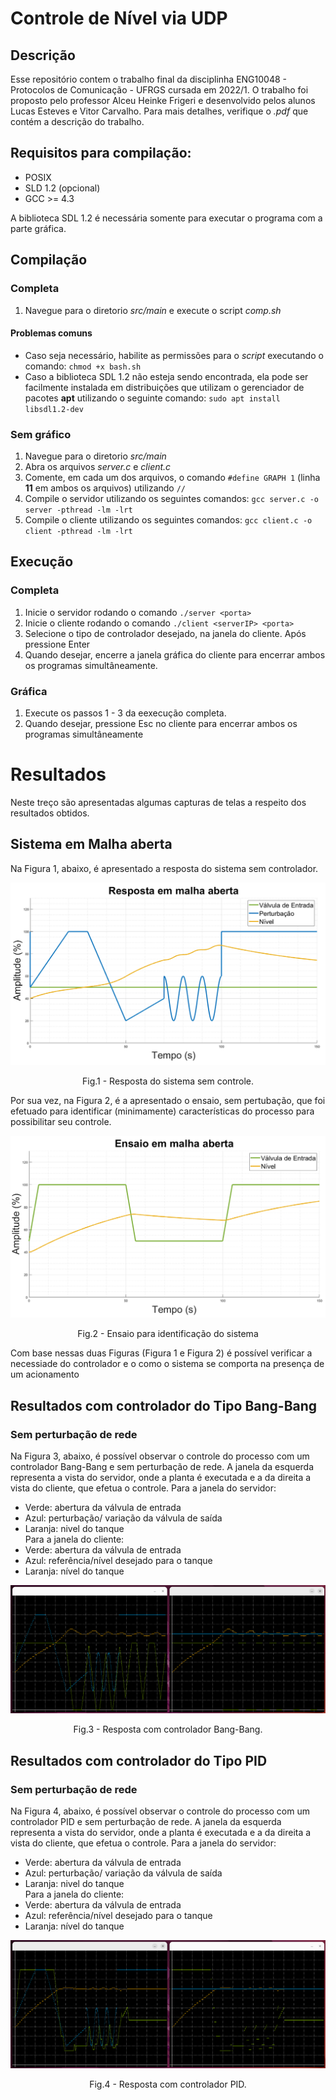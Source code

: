 # Controle de Nível via UDP

## Descrição
Esse repositório contem o trabalho final da disciplinha ENG10048 - Protocolos de Comunicação - UFRGS cursada em 2022/1.
O trabalho foi proposto pelo professor Alceu Heinke Frigeri e desenvolvido pelos alunos Lucas Esteves e Vitor Carvalho.
Para mais detalhes, verifique o *.pdf* que contém a descrição do trabalho.

## Requisitos para compilação:

- POSIX
- SLD 1.2 (opcional)
- GCC >= 4.3

A biblioteca SDL 1.2 é necessária somente para executar o programa com a parte gráfica.

## Compilação 

### Completa

1. Navegue para o diretorio *src/main* e execute  o script *comp.sh*


#### Problemas comuns 
- Caso seja necessário, habilite as permissões para o *script* executando o comando: `chmod +x bash.sh`
- Caso a biblioteca SDL 1.2 não esteja sendo encontrada, ela pode ser facilmente instalada em distribuições que utilizam o gerenciador de pacotes **apt** utilizando o seguinte comando: `sudo apt install libsdl1.2-dev`

### Sem gráfico
1. Navegue para o diretorio *src/main*
2. Abra os arquivos *server.c* e *client.c*
3. Comente, em cada um dos arquivos, o comando `#define GRAPH 1` (linha **11** em ambos os arquivos) utilizando `//`
4. Compile o servidor utilizando os seguintes comandos: `gcc server.c -o server -pthread -lm -lrt`
5. Compile o cliente utilizando os seguintes comandos: `gcc client.c -o client -pthread -lm -lrt`

## Execução
### Completa 
1. Inicie o servidor rodando o comando `./server <porta>`
2. Inicie o cliente rodando o comando `./client <serverIP> <porta>`
3. Selecione o tipo de controlador desejado, na janela do cliente. Após pressione Enter
4. Quando desejar, encerre a janela gráfica do cliente para encerrar ambos os programas simultâneamente.

### Gráfica 
1. Execute os passos 1 - 3 da eexecução completa. 
2. Quando desejar, pressione Esc no cliente para encerrar ambos os programas simultâneamente

# Resultados 
Neste treço são apresentadas algumas capturas de telas  a respeito dos resultados obtidos.
## Sistema em Malha aberta
Na Figura 1, abaixo, é apresentado a resposta do sistema sem controlador. 

![1.Processo a ser controlado em malha aberta](/images/SEMCONTROLE.png)
<p align = "center">
Fig.1 - Resposta do sistema sem controle.
</p>

Por sua vez, na Figura 2, é a apresentado o ensaio, sem pertubação, que foi efetuado para identificar (minimamente) características do processo para possibilitar seu controle.

![2.Ensaio efetuado](/images/ensaio.png)
<p align = "center">
Fig.2 - Ensaio para identificação do sistema
</p>

Com base nessas duas Figuras (Figura 1 e Figura 2) é possível verificar a necessiade do controlador e o como o sistema se comporta na presença de um acionamento 
## Resultados com controlador do Tipo Bang-Bang
### Sem perturbação de rede
Na Figura 3, abaixo, é possível observar o controle do processo com um controlador Bang-Bang e sem perturbação de rede. A janela da esquerda representa a vista do servidor, onde a planta é executada e a da direita a vista do cliente, que efetua o controle. Para a janela do servidor:
- Verde: abertura da válvula de entrada
- Azul: perturbação/ variação da válvula de saída
- Laranja: nivel do tanque  
Para a janela do cliente:
- Verde: abertura da válvula de entrada
- Azul: referência/nível desejado para o tanque
- Laranja: nível do tanque  

![3.Controle BangBang](/images/bangbangSR.png)
<p align = "center">
Fig.3 - Resposta com controlador Bang-Bang.
</p>

## Resultados com controlador do Tipo PID 
### Sem perturbação de rede
Na Figura 4, abaixo, é possível observar o controle do processo com um controlador PID e sem perturbação de rede. A janela da esquerda representa a vista do servidor, onde a planta é executada e a da direita a vista do cliente, que efetua o controle. Para a janela do servidor:
- Verde: abertura da válvula de entrada
- Azul: perturbação/ variação da válvula de saída
- Laranja: nivel do tanque  
Para a janela do cliente:
- Verde: abertura da válvula de entrada
- Azul: referência/nível desejado para o tanque
- Laranja: nível do tanque  

![4.Controle PID.](/images/PISR.png)
<p align = "center">
Fig.4 - Resposta com controlador PID.
</p>